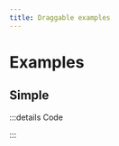 ```yaml
---
title: Draggable examples
---
```


# Examples

## Simple

<PreviewIframe src="./stories/story.html" />

:::details Code

<SimpleTabs :items="['app.twig', 'app.js']">
  <template #content-1>

<<< ./stories/app.twig

  </template>
  <template #content-2>

<<< ./stories/app.js

  </template>
</SimpleTabs>

:::
